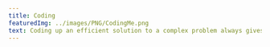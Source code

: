 ```yaml
---
title: Coding
featuredImg: ../images/PNG/CodingMe.png
text: Coding up an efficient solution to a complex problem always gives me a kick. I like bringing together beautiful designs with well thought out code for the ultimate user experience.
---
```

